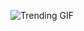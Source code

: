 
<!-- GIF_SECTION -->
![Trending GIF](https://media1.giphy.com/media/v1.Y2lkPThiYjIxNzcyZzB2dWo4Mzk1dzlxdzVsYmt5MzRjdTFwb21rbWJ4eDNpeGEydzdkdSZlcD12MV9naWZzX3NlYXJjaCZjdD1n/3ohs814r2VtQYQWxkQ/giphy.gif)
<!-- END_GIF_SECTION -->
